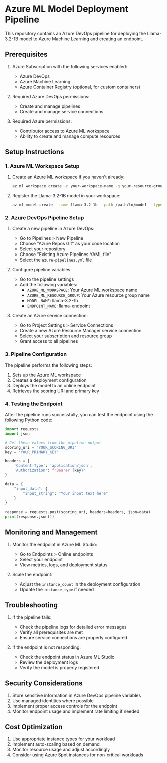 # Azure ML Model Deployment Pipeline

This repository contains an Azure DevOps pipeline for deploying the Llama-3.2-1B model to Azure Machine Learning and creating an endpoint.

## Prerequisites

1. Azure Subscription with the following services enabled:
   - Azure DevOps
   - Azure Machine Learning
   - Azure Container Registry (optional, for custom containers)

2. Required Azure DevOps permissions:
   - Create and manage pipelines
   - Create and manage service connections

3. Required Azure permissions:
   - Contributor access to Azure ML workspace
   - Ability to create and manage compute resources

## Setup Instructions

### 1. Azure ML Workspace Setup

1. Create an Azure ML workspace if you haven't already:
   ```bash
   az ml workspace create -n your-workspace-name -g your-resource-group
   ```

2. Register the Llama-3.2-1B model in your workspace:
   ```bash
   az ml model create --name llama-3.2-1b --path /path/to/model --type custom_model
   ```

### 2. Azure DevOps Pipeline Setup

1. Create a new pipeline in Azure DevOps:
   - Go to Pipelines > New Pipeline
   - Choose "Azure Repos Git" as your code location
   - Select your repository
   - Choose "Existing Azure Pipelines YAML file"
   - Select the `azure-pipelines.yml` file

2. Configure pipeline variables:
   - Go to the pipeline settings
   - Add the following variables:
     - `AZURE_ML_WORKSPACE`: Your Azure ML workspace name
     - `AZURE_ML_RESOURCE_GROUP`: Your Azure resource group name
     - `MODEL_NAME`: llama-3.2-1b
     - `ENDPOINT_NAME`: llama-endpoint

3. Create an Azure service connection:
   - Go to Project Settings > Service Connections
   - Create a new Azure Resource Manager service connection
   - Select your subscription and resource group
   - Grant access to all pipelines

### 3. Pipeline Configuration

The pipeline performs the following steps:
1. Sets up the Azure ML workspace
2. Creates a deployment configuration
3. Deploys the model to an online endpoint
4. Retrieves the scoring URI and primary key

### 4. Testing the Endpoint

After the pipeline runs successfully, you can test the endpoint using the following Python code:

```python
import requests
import json

# Get these values from the pipeline output
scoring_uri = "YOUR_SCORING_URI"
key = "YOUR_PRIMARY_KEY"

headers = {
    'Content-Type': 'application/json',
    'Authorization': f'Bearer {key}'
}

data = {
    "input_data": {
        "input_string": "Your input text here"
    }
}

response = requests.post(scoring_uri, headers=headers, json=data)
print(response.json())
```

## Monitoring and Management

1. Monitor the endpoint in Azure ML Studio:
   - Go to Endpoints > Online endpoints
   - Select your endpoint
   - View metrics, logs, and deployment status

2. Scale the endpoint:
   - Adjust the `instance_count` in the deployment configuration
   - Update the `instance_type` if needed

## Troubleshooting

1. If the pipeline fails:
   - Check the pipeline logs for detailed error messages
   - Verify all prerequisites are met
   - Ensure service connections are properly configured

2. If the endpoint is not responding:
   - Check the endpoint status in Azure ML Studio
   - Review the deployment logs
   - Verify the model is properly registered

## Security Considerations

1. Store sensitive information in Azure DevOps pipeline variables
2. Use managed identities where possible
3. Implement proper access controls for the endpoint
4. Monitor endpoint usage and implement rate limiting if needed

## Cost Optimization

1. Use appropriate instance types for your workload
2. Implement auto-scaling based on demand
3. Monitor resource usage and adjust accordingly
4. Consider using Azure Spot instances for non-critical workloads 
